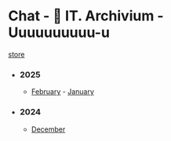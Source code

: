 # Chat - 🐊 IT. Archivium - Uuuuuuuuuu-u</h3>

[store](../)


- ### 2025
   - [February](2025/02) - [January](2025/01)

- ### 2024
   - [December](2024/12)
